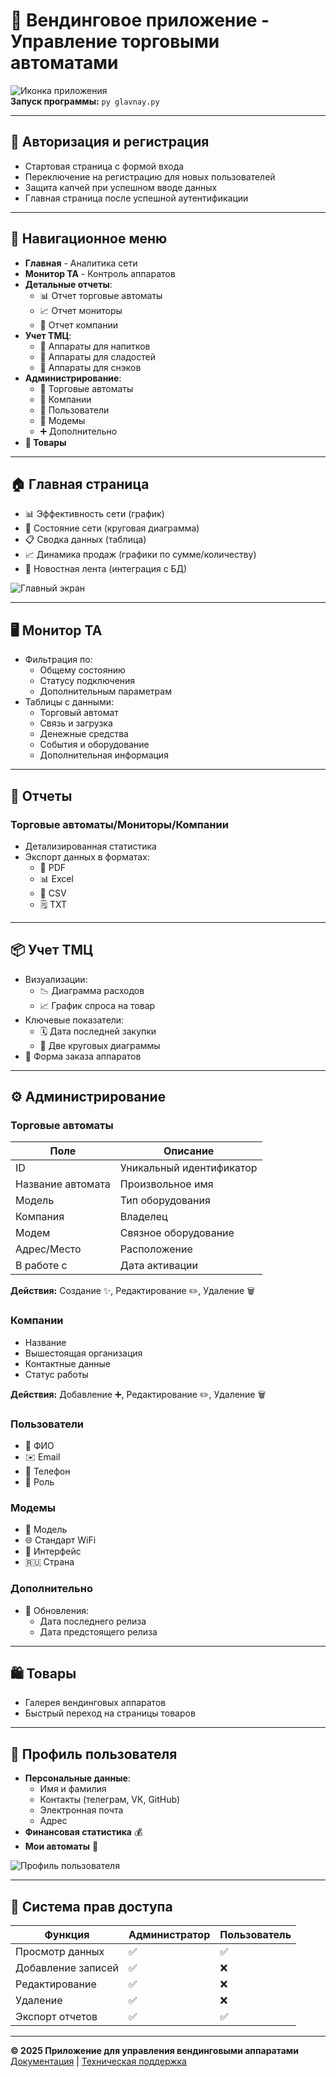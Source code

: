 # 🚀 Вендинговое приложение - Управление торговыми автоматами

![Иконка приложения](Frame-30.ico)  
**Запуск программы:** `py glavnay.py`

---

## 🔐 Авторизация и регистрация
- Стартовая страница с формой входа
- Переключение на регистрацию для новых пользователей
- Защита капчей при успешном вводе данных
- Главная страница после успешной аутентификации

---

## 🧭 Навигационное меню
- **Главная** - Аналитика сети
- **Монитор ТА** - Контроль аппаратов
- **Детальные отчеты**:
  - 📊 Отчет торговые автоматы
  - 📈 Отчет мониторы
  - 🏢 Отчет компании
- **Учет ТМЦ**:
  - 🥤 Аппараты для напитков
  - 🍬 Аппараты для сладостей 
  - 🥨 Аппараты для снэков
- **Администрирование**:
  - 🤖 Торговые автоматы
  - 🏢 Компании
  - 👥 Пользователи 
  - 📶 Модемы
  - ➕ Дополнительно
- **🛒 Товары**

---

## 🏠 Главная страница
- 📊 Эффективность сети (график)
- 🔄 Состояние сети (круговая диаграмма)
- 📋 Сводка данных (таблица)
- 📈 Динамика продаж (графики по сумме/количеству)
- 📰 Новостная лента (интеграция с БД)

![Главный экран](image.png)

---

## 🖥 Монитор ТА
- Фильтрация по:
  - Общему состоянию
  - Статусу подключения
  - Дополнительным параметрам
- Таблицы с данными:
  - Торговый автомат
  - Связь и загрузка
  - Денежные средства
  - События и оборудование
  - Дополнительная информация

---

## 📑 Отчеты
### Торговые автоматы/Мониторы/Компании
- Детализированная статистика
- Экспорт данных в форматах:
  - 📄 PDF
  - 📊 Excel
  - 📝 CSV
  - 🗒️ TXT

---

## 📦 Учет ТМЦ
- Визуализации:
  - 📉 Диаграмма расходов
  - 📈 График спроса на товар
- Ключевые показатели:
  - 🗓️ Дата последней закупки
  - 🔄 Две круговых диаграммы
- 📝 Форма заказа аппаратов

---

## ⚙️ Администрирование
### Торговые автоматы
| Поле             | Описание          |
|------------------|-------------------|
| ID               | Уникальный идентификатор |
| Название автомата| Произвольное имя  |
| Модель           | Тип оборудования  |
| Компания         | Владелец          |
| Модем            | Связное оборудование |
| Адрес/Место      | Расположение      |
| В работе с       | Дата активации    |

**Действия:** Создание ✨, Редактирование ✏️, Удаление 🗑️

### Компании
- Название
- Вышестоящая организация
- Контактные данные
- Статус работы

**Действия:** Добавление ➕, Редактирование ✏️, Удаление 🗑️

### Пользователи
- 👤 ФИО
- ✉️ Email
- 📱 Телефон
- 🎫 Роль

### Модемы
- 📶 Модель
- 🌐 Стандарт WiFi
- 🔌 Интерфейс
- 🇷🇺 Страна

### Дополнительно
- 🔄 Обновления:
  - Дата последнего релиза
  - Дата предстоящего релиза

---

## 🛍 Товары
- Галерея вендинговых аппаратов
- Быстрый переход на страницы товаров

---

## 👤 Профиль пользователя
- **Персональные данные**:
  - Имя и фамилия
  - Контакты (телеграм, VK, GitHub)
  - Электронная почта
  - Адрес
- **Финансовая статистика** 💰
- **Мои автоматы** 🤖

![Профиль пользователя](image-1.png)

---

## 🔐 Система прав доступа
| Функция             | Администратор | Пользователь |
|---------------------|---------------|-------------|
| Просмотр данных     | ✅            | ✅          |
| Добавление записей  | ✅            | ❌          |
| Редактирование      | ✅            | ❌          |
| Удаление            | ✅            | ❌          |
| Экспорт отчетов     | ✅            | ✅          |

---

**© 2025 Приложение для управления вендинговыми аппаратами**  
[Документация](docs/) | [Техническая поддержка](support/)
